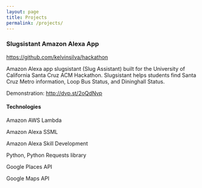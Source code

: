 ```yaml
---
layout: page
title: Projects
permalink: /projects/
---
```

### Slugsistant Amazon Alexa App

https://github.com/kelvinsilva/hackathon

Amazon Alexa app slugsistant (Slug Assistant) built for the University of California Santa Cruz ACM Hackathon.
Slugsistant helps students find Santa Cruz Metro information, Loop Bus Status, and Dininghall Status.

Demonstration: http://dvp.st/2oQdNvp

#### Technologies
Amazon AWS Lambda

Amazon Alexa SSML

Amazon Alexa Skill Development

Python, Python Requests library

Google Places API

Google Maps API
